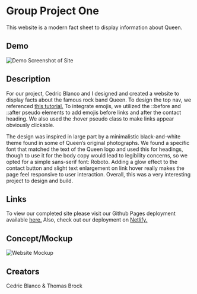 # Group Project One
This website is a modern fact sheet to display information about Queen.

## Demo
![Demo Screenshot of Site](ScreenshotOfPage.png)

## Description
For our project, Cedric Blanco and I designed and created a website to display facts about the famous rock band Queen. To design the top nav, we referenced [this tutorial.](https://www.youtube.com/watch?v=6HFpw5fcaD8&t=1s) To integrate emojis, we utilized the ::before and ::after pseudo elements to add emojis before links and after the contact heading. We also used the :hover pseudo class to make links appear obviously clickable.

The design was inspired in large part by a minimalistic black-and-white theme found in some of Queen’s original photographs. We found a specific font that matched the text of the Queen logo and used this for headings, though to use it for the body copy would lead to legibility concerns, so we opted for a simple sans-serif font: Roboto. Adding a glow effect to the contact button and slight text enlargement on link hover really makes the page feel responsive to user interaction. Overall, this was a very interesting project to design and build.

## Links
To view our completed site please visit our Github Pages deployment available [here.](https://thomassfsu.github.io/group-project-website/)
Also, check out our deployment on [Netlify.](https://scintillating-wisp-025553.netlify.app/#)

## Concept/Mockup
![Website Mockup](anotherMockup.jpeg)
## Creators
Cedric Blanco & Thomas Brock
